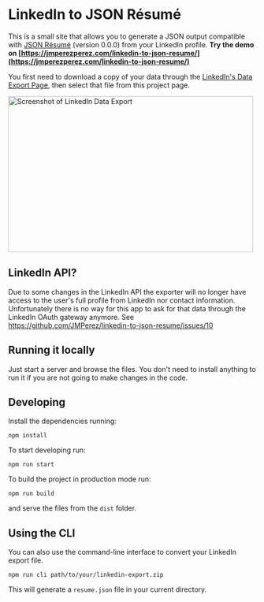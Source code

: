 LinkedIn to JSON Résumé
=======================

This is a small site that allows you to generate a JSON output compatible with [JSON Résumé](http://jsonresume.org/) (version 0.0.0) from your LinkedIn profile.  **Try the demo on [https://jmperezperez.com/linkedin-to-json-resume/](https://jmperezperez.com/linkedin-to-json-resume/)**

You first need to download a copy of your data through the [LinkedIn's Data Export Page](https://www.linkedin.com/settings/data-export-page), then select that file from this project page.

<a href="https://linkedin-json-resume.surge.sh/linkedin.png" target="_blank"><img src="https://linkedin-json-resume.surge.sh/linkedin.png" width="497" height="317" alt="Screenshot of LinkedIn Data Export"></a>

## LinkedIn API?

Due to some changes in the LinkedIn API the exporter will no longer have access to the user's full profile from LinkedIn nor contact information. Unfortunately there is no way for this app to ask for that data through the LinkedIn OAuth gateway anymore. See https://github.com/JMPerez/linkedin-to-json-resume/issues/10

## Running it locally

Just start a server and browse the files. You don't need to install anything to run it if you are not going to make changes in the code.

## Developing

Install the dependencies running:

`npm install`

To start developing run:

`npm run start`

To build the project in production mode run:

`npm run build`

and serve the files from the `dist` folder.

## Using the CLI

You can also use the command-line interface to convert your LinkedIn export file.

`npm run cli path/to/your/linkedin-export.zip`

This will generate a `resume.json` file in your current directory.